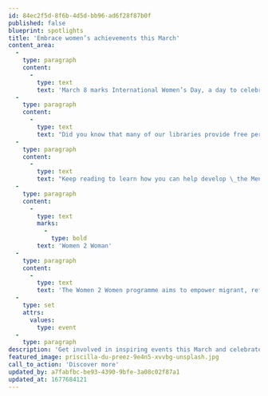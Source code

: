 ```yaml
---
id: 84ec2f5d-8f6b-4d5d-bb96-ad6f28f87b0f
published: false
blueprint: spotlights
title: 'Embrace women’s achievements this March'
content_area:
  -
    type: paragraph
    content:
      -
        type: text
        text: 'March 8 marks International Women’s Day, a day to celebrate the contributions of women, whilst advocating for gender equality. To celebrate this special day, this month’s Let’s Get Creative Spotlight is dedicated to the women of Suffolk.'
  -
    type: paragraph
    content:
      -
        type: text
        text: "Did you know that many of our libraries provide free period products? To tackle period poverty across the county, we provide a range of products from pads, tampons, maternity, and bladder weakness pads, as well as reusable period products! We are also excited to launch the upcoming Menopause & Me project which focuses on supporting anyone who has experience of the (peri)menopause – friends, family and workplaces included! \_"
  -
    type: paragraph
    content:
      -
        type: text
        text: "Keep reading to learn how you can help develop \_the Menopause & Me project and check out some of the amazing events happening in Suffolk which empower women. From the Woman 2 Woman project to an eco-fashion show, inspirational talks, and more!"
  -
    type: paragraph
    content:
      -
        type: text
        marks:
          -
            type: bold
        text: 'Women 2 Woman'
  -
    type: paragraph
    content:
      -
        type: text
        text: 'The Women 2 Women programme aims to empower migrant, refugee, and asylum-seeking women through radio broadcasting, providing a platform for building confidence and acquiring new skills.'
  -
    type: set
    attrs:
      values:
        type: event
  -
    type: paragraph
description: 'Get involved in inspiring events this March and celebrate women’s independence!  Wherever you’re from, however old you are, if you identify as a woman there are incredible events in store all over Suffolk. Just read on to find out more…'
featured_image: priscilla-du-preez-9e4n5-xvvbg-unsplash.jpg
call_to_action: 'Discover more'
updated_by: a7fabfbc-be93-4390-9bfe-3a08c02f87a1
updated_at: 1677684121
---
```


